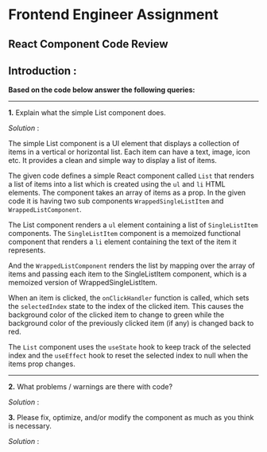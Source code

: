 # Frontend Engineer Assignment

## React Component Code Review

## Introduction :

<b>Based on the code below answer the following queries:</b>

---

<b>1.</b> Explain what the simple List component does.

_Solution_ : 

The simple List component is a UI element that displays a collection of items in a vertical or horizontal list. Each item can have a text, image, icon etc. It provides a clean and simple way to display a list of items.

The given code defines a simple React component called `List` that renders a list of items into a list which is created using the `ul` and `li` HTML elements. The component takes an array of items as a prop. In the given code it is having two sub components `WrappedSingleListItem` and `WrappedListComponent`.

The List component renders a `ul` element containing a list of `SingleListItem` components. The `SingleListItem` component is a memoized functional component that renders a `li` element containing the text of the item it represents.

And the `WrappedListComponent` renders the list by mapping over the array of items and passing each item to the SingleListItem component, which is a memoized version of WrappedSingleListItem.

When an item is clicked, the `onClickHandler` function is called, which sets the `selectedIndex` state to the index of the clicked item. This causes the background color of the clicked item to change to green while the background color of the previously clicked item (if any) is changed back to red.

The `List` component uses the `useState` hook to keep track of the selected index and the `useEffect` hook to reset the selected index to null when the items prop changes.

---

<b>2.</b> What problems / warnings are there with code?

_Solution_ :

<b>3.</b> Please fix, optimize, and/or modify the component as much as you think is necessary.

_Solution_ :
